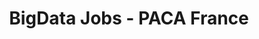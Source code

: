 ---
layout: jobs
title: BigData Jobs - PACA France
filters:
  - Big Data
permalink: /jobs-bigdata/
---